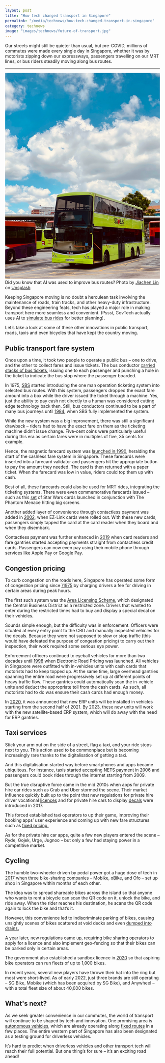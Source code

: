 ```yaml
---
layout: post
title: "How tech changed transport in Singapore"
permalink: "/media/technews/how-tech-changed-transport-in-singapore"
category: technews
image: "images/technews/future-of-transport.jpg"
---
```


Our streets might still be quieter than usual, but pre-COVID, millions of commutes were made every single day in Singapore, whether it was by motorists zipping down our expressways, passengers travelling on our MRT lines, or bus riders steadily moving along bus routes.

---

![AI used in improving bus routes](/images/technews/future-of-transport.jpg)
Did you know that AI was used to improve bus routes?
Photo by <a href="https://unsplash.com/@jiachenlin?utm_source=unsplash&utm_medium=referral&utm_content=creditCopyText">Jiachen Lin</a> on <a href="https://unsplash.com/s/photos/singapore-transport?utm_source=unsplash&utm_medium=referral&utm_content=creditCopyText">Unsplash</a>
  

Keeping Singapore moving is no doubt a herculean task involving the maintenance of roads, train tracks, and other heavy-duty infrastructure. Beyond these engineering feats, tech has played a major role in making transport here more seamless and convenient. (Pssst, GovTech actually uses AI to [simulate bus rides](https://www.tech.gov.sg/media/technews/how-govtech-simulates-four-million-bus-rides-a-day) for better planning). 

Let’s take a look at some of these other innovations in public transport, roads, taxis and even bicycles that have kept the country moving. 
  
## Public transport fare system

Once upon a time, it took two people to operate a public bus – one to drive, and the other to collect fares and issue tickets. The bus conductor [carried stacks of bus tickets](https://www.straitstimes.com/singapore/old-bus-tickets-among-400-items-of-historical-significance-donated-to-national-archives-of), issuing one to each passenger and punching a hole in the ticket to indicate the bus stop where the passenger boarded. 

In 1975, [SBS](https://www.sbstransit.com.sg/milestones) started introducing the one man operation ticketing system into selected bus routes. With this system, passengers dropped the exact fare amount into a box while the driver issued the ticket through a machine. Yes, just the ability to pay cash not directly to a human was considered cutting edge technology back then. Still, bus conductors continued to be a part of many bus journeys until [1984](http://www.ntwu.org.sg/NTWU/Pages/AboutUs.aspx), when SBS fully implemented the system. 

While the new system was a big improvement, there was still a significant drawback – riders had to have the exact fare on them as the ticketing machine didn’t issue change. Five-cent coins were particularly useful during this era as certain fares were in multiples of five, 35 cents for example. 

Hence, the magnetic farecard system was [launched in 1990](https://www.transitlink.com.sg/milestones/), heralding the start of the cashless fare system in Singapore. These farecards were inserted into a farecard validator and passengers hit the appropriate button to pay the amount they needed. The card is then returned with a paper ticket. When the farecard was low in value, riders could top them up with cash. 

Best of all, these farecards could also be used for MRT rides, integrating the ticketing systems. There were even commemorative farecards issued – such as this [set](https://www.carousell.sg/p/star-wars-episode-1-smrt-giro-farecards-1005461646/?t-id=NSfiJfeh7c_1619608817319&t-referrer_request_id=DjkbMmpKYdPP_NQj) of Star Wars cards launched in conjunction with The Phantom Menace hitting big screens. 

Another added layer of convenience through contactless payment was added in [2002](https://www.ezlink.com.sg/about-ez-link/company-profile/), when EZ-Link cards were rolled out. With these new cards, passengers simply tapped the card at the card reader when they board and when they disembark. 

Contactless payment was further enhanced in [2019](https://www.straitstimes.com/singapore/transport/simplygo-by-tapping-your-credit-card-or-phone) when card readers and fare gantries started accepting payments straight from contactless credit cards. Passengers can now even pay using their mobile phone through services like Apple Pay or Google Pay.  

## Congestion pricing 

To curb congestion on the roads here, Singapore has operated some form of congestion pricing since [)1975](https://ink.library.smu.edu.sg/cgi/viewcontent.cgi?article=1116&context=soe_research) by charging drivers a fee for driving in certain areas during peak hours. 

The first such system was the [Area Licensing Scheme](https://www.straitstimes.com/singapore/transport/from-the-straits-times-archives-singapores-transport-policies-over-the-years), which designated the Central Business District as a restricted zone. Drivers that wanted to enter during the restricted times had to buy and display a special decal on their vehicles. 

Sounds simple enough, but the difficulty was in enforcement. Officers were situated at every entry point to the CBD and manually inspected vehicles for the decals. Because they were not supposed to slow or stop traffic (this would have defeated the purpose of congestion pricing) to carry out their inspection, their work required some serious eye power. 

Enforcement officers continued to eyeball vehicles for more than two decades until [1998](https://eresources.nlb.gov.sg/infopedia/articles/SIP_832__2009-01-05.html) when Electronic Road Pricing was launched. All vehicles in Singapore were outfitted with in-vehicles units with cash cards that motorists had to keep topped up. At the same time, large overhead gantries spanning the entire road were progressively set up at different points of heavy traffic flow. These gantries could automatically scan the in-vehicle units and deduct the appropriate toll from the cash cards. As such, all motorists had to do was ensure their cash cards had enough money. 

In [2020](https://www.todayonline.com/singapore/erp-readers-be-replaced-free-satellite-based-units-2021-lta), it was announced that new ERP units will be installed in vehicles starting from the second half of 2021. By 2023, these new units will work with the new satellite-based ERP system, which will do away with the need for ERP gantries. 

## Taxi services

Stick your arm out on the side of a street, flag a taxi, and your ride stops next to you. This action used to be commonplace but is becoming increasingly rare thanks to the digitalisation of getting a taxi. 

And this digitalisation started way before smartphones and apps became ubiquitous. For instance, taxis started accepting NETS payment in [2006](https://mothership.sg/2020/03/old-taxis-in-singapore/) and passengers could book rides through the internet starting from 2009. 

But the true disruptive force came in the mid 2010s when apps for private hire car rides such as Grab and Uber stormed the scene. Their market influence quickly built up to the point that new regulations for private hire driver vocational [licences](https://www.lta.gov.sg/content/ltagov/en/newsroom/2017/3/2/applications-for-private-hire-car-drivers-vocational-licence-to-open-on-13-march-2017.html) and for private hire cars to display [decals](https://www.lta.gov.sg/content/ltagov/en/newsroom/2017/4/2/all-private-hire-cars-to-display-decals-from-1-july-2017.html) were introduced in 2017. 

This forced established taxi operators to up their game, improving their booking apps’ user experience and coming up with new fare structures such as [fixed pricing.](https://www.straitstimes.com/singapore/transport/comfortdelgro-launches-new-flat-fare-option-for-app-bookings) 

As for the private hire car apps, quite a few new players entered the scene – Ryde, Gojek, Urge, Jugnoo – but only a few had staying power in a competitive market. 

## Cycling 

The humble two-wheeler driven by pedal power got a huge dose of tech in [2017](https://www.channelnewsasia.com/news/singapore/wheel-woes-the-rise-and-fall-of-singapore-s-bike-sharing-11336200) when three bike-sharing companies – Mobike, oBike, and Ofo – set up shop in Singapore within months of each other.

The idea was to spread shareable bikes across the island so that anyone who wants to rent a bicycle can scan the QR code on it, unlock the bike, and ride away. When the rider reaches his destination, he scans the QR code again to lock the bike and that’s it. 

However, this convenience led to indiscriminate parking of bikes, causing unsightly scenes of bikes scattered at void decks and even [dumped into drains.](https://www.straitstimes.com/singapore/couple-caught-on-video-dumping-bikes-in-drain-obike-files-police-report) 

A year later, new regulations came up, requiring bike sharing operators to apply for a licence and also implement geo-fencing so that their bikes can be parked only in certain areas. 

The government also established a sandbox licence in [2020](https://www.businesstimes.com.sg/garage/news/lta-accepting-applications-for-bike-sharing-sandbox-licences) so that aspiring bike operators can run fleets of up to 1,000 bikes. 

In recent years, several new players have thrown their hat into the ring but most were short-lived. As of early 2022, just three brands are still operating – SG Bike, Mobike (which has been acquired by SG Bike), and Anywheel – with a total fleet size of about 40,000 bikes. 

## What's next? 

As we seek greater convenience in our commutes, the world of transport will continue to be shaped by tech and innovation. One promising area is [autonomous vehicles](https://www.smartnation.gov.sg/what-is-smart-nation/initiatives/Transport/autonomous-vehicles), which are already operating along [fixed routes](https://www.straitstimes.com/singapore/transport/pay-to-ride-on-driverless-buses-in-two-areas-until-april-30) in a few places. The entire western part of Singapore has also been designated as a testing ground for driverless vehicles. 

It’s hard to predict when driverless vehicles and other transport tech will reach their full potential. But one thing’s for sure – it’s an exciting road ahead!

